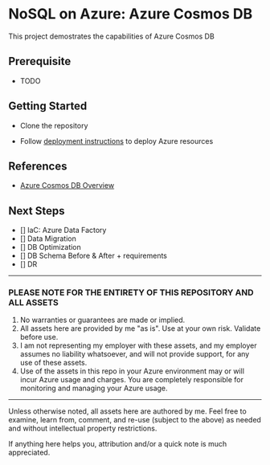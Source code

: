 # NoSQL on Azure: Azure Cosmos DB

This project demostrates the capabilities of Azure Cosmos DB

## Prerequisite

- TODO

## Getting Started

- Clone the repository

- Follow [deployment instructions](./docs/deployment_instructions.md) to deploy Azure resources

## References

- [Azure Cosmos DB Overview](https://docs.microsoft.com/en-us/azure/cosmos-db/distribute-data-globally)

## Next Steps

- [] IaC: Azure Data Factory
- [] Data Migration
- [] DB Optimization
- [] DB Schema Before & After + requirements
- [] DR

---

### PLEASE NOTE FOR THE ENTIRETY OF THIS REPOSITORY AND ALL ASSETS

1. No warranties or guarantees are made or implied.
2. All assets here are provided by me "as is". Use at your own risk. Validate before use.
3. I am not representing my employer with these assets, and my employer assumes no liability whatsoever, and will not provide support, for any use of these assets.
4. Use of the assets in this repo in your Azure environment may or will incur Azure usage and charges. You are completely responsible for monitoring and managing your Azure usage.

---

Unless otherwise noted, all assets here are authored by me. Feel free to examine, learn from, comment, and re-use (subject to the above) as needed and without intellectual property restrictions.

If anything here helps you, attribution and/or a quick note is much appreciated.
